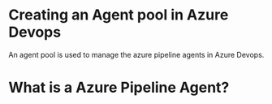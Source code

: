 # Creating an Agent pool in Azure Devops
   An agent pool is used to manage the azure pipeline agents in Azure Devops.
# What is a Azure Pipeline Agent?
    
